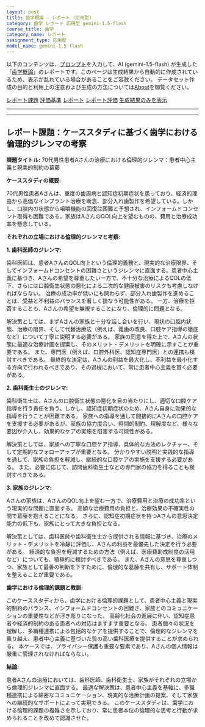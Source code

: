 ```yaml
---
layout: post
title: 歯学概論 - レポート (応用型)
category: 歯学 レポート 応用型 gemini-1.5-flash
course_title: 歯学
category_name: レポート
assignment_type: 応用型
model_name: gemini-1.5-flash
---
```


以下のコンテンツは、[プロンプト](https://github.com/takedatoshiyuki/synthetic_assignments/tree/main/generated/歯学/gemini-1.5-flash/prompt_レポート-応用型.md)を入力して、AI (gemini-1.5-flash) が生成した「[歯学概論](/contents/歯学/)」のレポートです。このページは生成結果から自動的に作成されているため、表示が乱れている場合があることをご容赦ください。
データセット作成の目的と利用上の注意および生成の方法については[About](/About)を御覧ください。

[レポート課題](../レポート課題-応用型)
[評価基準](../評価基準-応用型)
[レポート](../レポート-応用型)
[レポート評価](../レポート評価-応用型)
[生成結果のみを表示](https://github.com/takedatoshiyuki/synthetic_assignments/tree/main/generated/歯学/gemini-1.5-flash/レポート-応用型.md)
  

***
***
  
## レポート課題：ケーススタディに基づく歯学における倫理的ジレンマの考察

**課題タイトル:** 70代男性患者Aさんの治療における倫理的ジレンマ：患者中心主義と現実的制約の葛藤

**ケーススタディの概要:**

70代男性患者Aさんは、重度の歯周病と認知症初期症状を患っており、経済的理由から高価なインプラント治療を断念、部分入れ歯製作を希望している。しかし、口腔内の状態から咀嚼機能の回復は困難と予想され、インフォームドコンセント取得も困難である。家族はAさんのQOL向上を望むものの、費用と治療成功率を懸念している。

**それぞれの立場における倫理的ジレンマと考察:**

**1. 歯科医師のジレンマ:**

歯科医師は、患者AさんのQOL向上という倫理的義務と、現実的な治療限界、そしてインフォームドコンセントの困難さというジレンマに直面する。患者中心主義に基づき、Aさんの希望を尊重したい一方で、不十分な治療によるQOLの低下、さらには口腔衛生状態の悪化による二次的な健康被害のリスクも考慮しなければならない。  治療の成功率が低いにも関わらず、部分入れ歯製作を進めることは、受益と不利益のバランスを著しく損なう可能性がある。  一方、治療を拒否することも、Aさんの希望を無視することになり、倫理的に問題となる。

解決策としては、まずAさんの家族と十分な話し合いを行い、現状の口腔内状態、治療の限界、そして代替治療法（例えば、義歯の改良、口腔ケア指導の徹底など）について丁寧に説明する必要がある。  家族の同意を得た上で、Aさんの状態に最適な治療計画を提案し、そのメリット・デメリットを明確に示すことが重要である。  また、専門医（例えば、口腔外科医、認知症専門医）との連携も検討すべきである。  最終的な決定は、Aさんの利益を最大化し、不利益を最小化する方向で行われるべきであり、その過程において、常に患者中心主義を貫く必要がある。


**2. 歯科衛生士のジレンマ:**

歯科衛生士は、Aさんの口腔衛生状態の悪化を目の当たりにし、適切な口腔ケア指導を行う責任を負う。しかし、認知症初期症状のため、Aさん自身に効果的な指導を行うことが困難である。  家族への指導を通して間接的にAさんの口腔ケアを支援する必要があるが、家族の協力度合い、時間的制約、理解度など、様々な要因が介入し、効果的なケアの実施を阻害する可能性がある。

解決策としては、家族への丁寧な口腔ケア指導、具体的な方法のレクチャー、そして定期的なフォローアップが重要となる。  分かりやすい説明と実践的な指導を通して、家族の負担を軽減し、継続的な口腔ケアの実施を支援する必要がある。  また、必要に応じて、訪問歯科衛生士などの専門家の協力を得ることも検討すべきである。


**3. 家族のジレンマ:**

Aさんの家族は、AさんのQOL向上を望む一方で、治療費用と治療の成功率という現実的な問題に直面する。  高額な治療費用の負担と、治療効果の不確実性の間で葛藤を抱えることになる。  さらに、認知症初期症状を持つAさんの意思決定能力の低下も、家族にとって大きな負担となる。

解決策としては、歯科医師や歯科衛生士から提供される情報に基づき、治療のメリット・デメリットを冷静に評価し、Aさんの利益を最優先した決定を行う必要がある。  経済的な負担を軽減するための方法（例えば、医療費助成制度の活用など）についても、積極的に検討すべきである。  また、Aさんの意思を尊重しつつ、家族として最善の判断を下すために、倫理的な葛藤を共有し、サポート体制を整えることが重要である。


**歯学における倫理的課題と教訓:**

このケーススタディから、歯学における倫理的課題として、患者中心主義と現実的制約のバランス、インフォームドコンセントの困難さ、家族とのコミュニケーションの重要性などが浮き彫りになった。  高齢化社会の進展に伴い、認知症患者や経済的制約のある患者への対応はますます重要となる。  患者個々の状況を理解し、多職種連携による包括的なケアを提供することで、倫理的なジレンマを乗り越え、患者中心主義に基づいた質の高い歯科医療を提供することが求められる。  本ケースでは、プライバシー保護も重要な要素であり、Aさんの個人情報は厳重に管理されなければならない。


**結論:**

患者Aさんの治療においては、歯科医師、歯科衛生士、家族がそれぞれの立場から倫理的ジレンマに直面する。  最適な解決策は、患者中心主義を基軸に、多職種連携による綿密なコミュニケーション、現実的な治療計画の提案、そして家族への継続的なサポートによって実現できる。  このケーススタディは、歯学における倫理的課題の複雑さを示しており、常に患者本位の倫理的な思考と行動が求められることを改めて認識させた。
